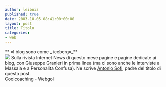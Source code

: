 ```yaml
---
author: leibniz
published: true
date: 2003-10-05 08:41:00+00:00
layout: post
title: Titolo
categories:
- web
---
```


   **   «I blog sono come  _ iceberg»_**   
 ![](http://www.coolcoaching.co.uk/images/Iceberg.jpg) Sulla rivista Internet News di questo mese pagine e pagine dedicate ai blog, con Giuseppe Granieri in prima linea (ma ci sono anche le interviste a Massaia e a Personalita Confusa). Ne scrive  [ Antonio Sofi](http://webgol.splinder.it/1065207509#695952), padre del titolo di questo post.   
Coolcoaching - Webgol 
